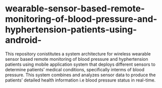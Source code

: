 # wearable-sensor-based-remote-monitoring-of-blood-pressure-and-hyphertension-patients-using-android-
This repository conistitutes a system architecture for wireless wearable sensor based remote monitoring of blood pressure and hyphertension patients using mobile application system that deploys different sensors to determine patients’ medical conditions, specifically interms of blood pressure. This system combines and analyzes sensor data to produce the patients’ detailed health information i.e blood pressure status in real-time.
